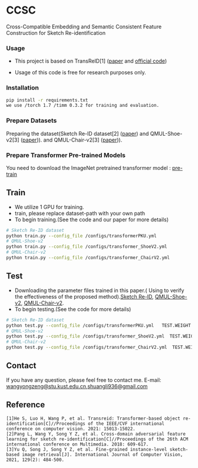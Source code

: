 # CCSC
Cross-Compatible Embedding and Semantic Consistent Feature Construction for Sketch Re-identification

### Usage

- This project is based on TransReID[1] ([paper](https://openaccess.thecvf.com/content/ICCV2021/papers/He_TransReID_Transformer-Based_Object_Re-Identification_ICCV_2021_paper.pdf) and [official code](https://github.com/heshuting555/TransReID))

- Usage of this code is free for research purposes only. 

### Installation

```bash
pip install -r requirements.txt
we use /torch 1.7 /timm 0.3.2 for training and evaluation.
```

### Prepare Datasets

Preparing the dataset(Sketch Re-ID dataset[2] ([paper](https://dl.acm.org/doi/pdf/10.1145/3240508.3240606)) and QMUL-Shoe-v2[3] ([paper](https://link.springer.com/content/pdf/10.1007/s11263-020-01382-3.pdf))). and QMUL-Chair-v2[3] ([paper](https://link.springer.com/content/pdf/10.1007/s11263-020-01382-3.pdf))).  
 

### Prepare Transformer Pre-trained Models

You need to download the ImageNet pretrained transformer model : [pre-train](https://drive.google.com/file/d/1HREqNZtlZbX5DJqKkjLu0D2tN_dOyLjA/view?usp=sharing)

## Train

* We utilize 1  GPU for training.
* train, please replace dataset-path with your own path
* To begin training.(See the code and our paper for more details) 

```bash
# Sketch Re-ID dataset 
python train.py --config_file /configs/transformerPKU.yml 
# QMUL-Shoe-v2
python train.py --config_file /configs/transformer_ShoeV2.yml
# QMUL-Chair-v2
python train.py --config_file /configs/transformer_ChairV2.yml
```

## Test

* Downloading the parameter files trained in this paper.( Using to verify the effectiveness of the proposed method).[Sketch Re-ID](https://drive.google.com/file/d/1Z3f6KlJk6txnYgpOq04Rsiz3vYwfPKBD/view?usp=sharing), [QMUL-Shoe-v2](https://drive.google.com/file/d/1YFN16c_nlLk2MN_2oKWqVhohxwSq7CUL/view?usp=sharing), [QMUL-Chair-v2](https://drive.google.com/file/d/1ZLTsUGDb1BjIKML1Tre1xOIjk_HclXUY/view?usp=sharing).
* To begin testing.(See the code for more details)    

```bash
# Sketch Re-ID dataset 
python test.py --config_file /configs/transformerPKU.yml   TEST.WEIGHT 'PKU_logs/transformer_100.pth'
# QMUL-Shoe-v2
python test.py --config_file /configs/transformer_ShoeV2.yml  TEST.WEIGHT 'shoe_logs/transformer_100.pth'
# QMUL-Chair-v2
python test.py --config_file /configs/transformer_ChairV2.yml  TEST.WEIGHT 'chair_logs/transformer_100.pth'
```

## Contact

If you have any question, please feel free to contact me. E-mail: [wangyongzeng@stu.kust.edu.cn](wangyongzeng@stu.kust.edu.cn),[shuangli936@gmail.com](shuangli936@gmail.com)

## Reference
```
[1]He S, Luo H, Wang P, et al. Transreid: Transformer-based object re-identification[C]//Proceedings of the IEEE/CVF international conference on computer vision. 2021: 15013-15022.
[2]Pang L, Wang Y, Song Y Z, et al. Cross-domain adversarial feature learning for sketch re-identification[C]//Proceedings of the 26th ACM international conference on Multimedia. 2018: 609-617.
[3]Yu Q, Song J, Song Y Z, et al. Fine-grained instance-level sketch-based image retrieval[J]. International Journal of Computer Vision, 2021, 129(2): 484-500.
```
